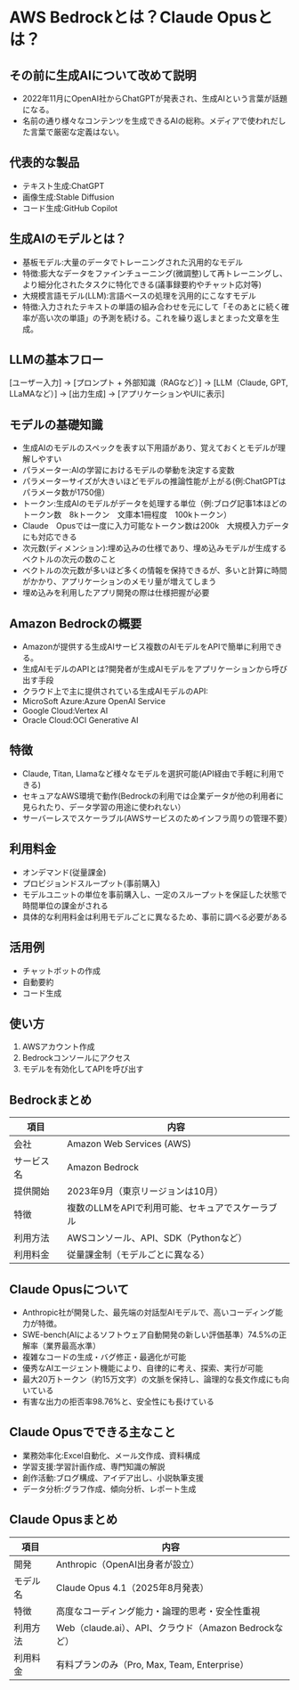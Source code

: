 # AWS Bedrockとは？Claude Opusとは？

## その前に生成AIについて改めて説明
- 2022年11月にOpenAI社からChatGPTが発表され、生成AIという言葉が話題になる。
- 名前の通り様々なコンテンツを生成できるAIの総称。メディアで使われだした言葉で厳密な定義はない。

## 代表的な製品
- テキスト生成:ChatGPT
- 画像生成:Stable Diffusion
- コード生成:GitHub Copilot

## 生成AIのモデルとは？
- 基板モデル:大量のデータでトレーニングされた汎用的なモデル
- 特徴:膨大なデータをファインチューニング(微調整)して再トレーニングし、より細分化されたタスクに特化できる(議事録要約やチャット応対等)
- 大規模言語モデル(LLM):言語ベースの処理を汎用的にこなすモデル
- 特徴:入力されたテキストの単語の組み合わせを元にして「そのあとに続く確率が高い次の単語」の予測を続ける。これを繰り返しまとまった文章を生成。

## LLMの基本フロー
[ユーザー入力]
      →
[プロンプト + 外部知識（RAGなど）]
      →
[LLM（Claude, GPT, LLaMAなど）]
      →
[出力生成]
      →
[アプリケーションやUIに表示]

## モデルの基礎知識
- 生成AIのモデルのスペックを表す以下用語があり、覚えておくとモデルが理解しやすい
- パラメーター:AIの学習におけるモデルの挙動を決定する変数
- パラメーターサイズが大きいほどモデルの推論性能が上がる(例:ChatGPTはパラメータ数が1750億）
- トークン:生成AIのモデルがデータを処理する単位（例:ブログ記事1本ほどのトークン数　8kトークン　文庫本1冊程度　100kトークン）
- Claude　Opusでは一度に入力可能なトークン数は200k　大規模入力データにも対応できる
- 次元数(ディメンション):埋め込みの仕様であり、埋め込みモデルが生成するベクトルの次元の数のこと
- ベクトルの次元数が多いほど多くの情報を保持できるが、多いと計算に時間がかかり、アプリケーションのメモリ量が増えてしまう
- 埋め込みを利用したアプリ開発の際は仕様把握が必要

## Amazon Bedrockの概要
- Amazonが提供する生成AIサービス複数のAIモデルをAPIで簡単に利用できる。
- 生成AIモデルのAPIとは?開発者が生成AIモデルをアプリケーションから呼び出す手段
- クラウド上で主に提供されている生成AIモデルのAPI:
- MicroSoft Azure:Azure OpenAI Service
- Google Cloud:Vertex AI
- Oracle Cloud:OCI Generative AI

## 特徴
- Claude, Titan, Llamaなど様々なモデルを選択可能(API経由で手軽に利用できる)
- セキュアなAWS環境で動作(Bedrockの利用では企業データが他の利用者に見られたり、データ学習の用途に使われない）
- サーバーレスでスケーラブル(AWSサービスのためインフラ周りの管理不要）

## 利用料金
- オンデマンド(従量課金)
- プロビジョンドスループット(事前購入)
- モデルユニットの単位を事前購入し、一定のスループットを保証した状態で時間単位の課金がされる
- 具体的な利用料金は利用モデルごとに異なるため、事前に調べる必要がある

## 活用例
- チャットボットの作成
- 自動要約
- コード生成

## 使い方
1. AWSアカウント作成
2. Bedrockコンソールにアクセス
3. モデルを有効化してAPIを呼び出す

## Bedrockまとめ

| 項目       | 内容                                             |
|------------|--------------------------------------------------|
| 会社       | Amazon Web Services (AWS)                        |
| サービス名 | Amazon Bedrock                                   |
| 提供開始   | 2023年9月（東京リージョンは10月）                |
| 特徴       | 複数のLLMをAPIで利用可能、セキュアでスケーラブル |
| 利用方法   | AWSコンソール、API、SDK（Pythonなど）            |
| 利用料金   | 従量課金制（モデルごとに異なる）                 |

## Claude Opusについて
- Anthropic社が開発した、最先端の対話型AIモデルで、高いコーディング能力が特徴。
- SWE-bench(AIによるソフトウェア自動開発の新しい評価基準）74.5%の正解率（業界最高水準）
- 複雑なコードの生成・バグ修正・最適化が可能
- 優秀なAIエージェント機能により、自律的に考え、探索、実行が可能
- 最大20万トークン（約15万文字）の文脈を保持し、論理的な長文作成にも向いている
- 有害な出力の拒否率98.76%と、安全性にも長けている

## Claude Opusでできる主なこと
- 業務効率化:Excel自動化、メール文作成、資料構成
- 学習支援:学習計画作成、専門知識の解説
- 創作活動:ブログ構成、アイデア出し、小説執筆支援
- データ分析:グラフ作成、傾向分析、レポート生成

## Claude Opusまとめ
| 項目     | 内容                                                  |
|----------|-------------------------------------------------------|
| 開発     | Anthropic（OpenAI出身者が設立）                       |
| モデル名 | Claude Opus 4.1（2025年8月発表）                      |
| 特徴     | 高度なコーディング能力・論理的思考・安全性重視        |
| 利用方法 | Web（claude.ai）、API、クラウド（Amazon Bedrockなど） |
| 利用料金 | 有料プランのみ（Pro, Max, Team, Enterprise）          |

